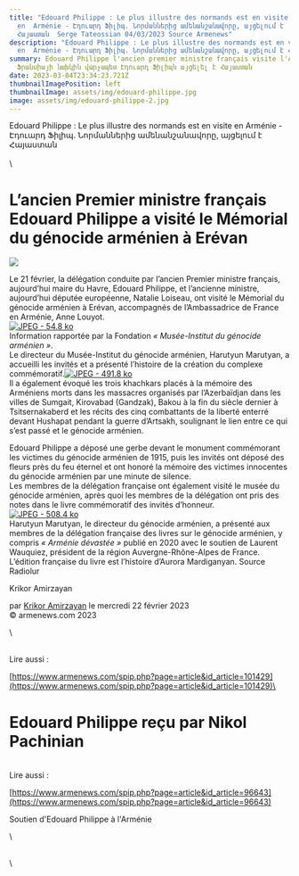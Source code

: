 ```yaml
---
title: "Edouard Philippe : Le plus illustre des normands est en visite
  en  Arménie - Էդուարդ Ֆիլիպ. Նորմաններից ամենանշանավորը, այցելում է
  Հայաստան  Serge Tateossian 04/03/2023 Source Armenews"
description: "Edouard Philippe : Le plus illustre des normands est en visite
  en  Arménie - Էդուարդ Ֆիլիպ. Նորմաններից ամենանշանավորը, այցելում է Հայաստան"
summary: Edouard Philippe l'ancien premier ministre français visite l'Arménie -
  Ֆրանսիայի նախկին վարչապետ Էդուարդ Ֆիլիպն այցելել է Հայաստան
date: 2023-03-04T23:34:23.721Z
thumbnailImagePosition: left
thumbnailImage: assets/img/edouard-philippe.jpg
image: assets/img/edouard-philippe-2.jpg
---
```

Edouard Philippe : Le plus illustre des normands est en visite en  Arménie - Էդուարդ Ֆիլիպ. Նորմաններից ամենանշանավորը, այցելում է Հայաստան\
\
\

<!--StartFragment-->

# L’ancien Premier ministre français Edouard Philippe a visité le Mémorial du génocide arménien à Erévan

![](https://www.armenews.com/IMG/arton101463.jpg)

Le 21 février, la délégation conduite par l’ancien Premier ministre français, aujourd’hui maire du Havre, Edouard Philippe, et l’ancienne ministre, aujourd’hui députée européenne, Natalie Loiseau, ont visité le Mémorial du génocide arménien à Erévan, accompagnés de l’Ambassadrice de France en Arménie, Anne Louyot.\
[![JPEG - 54.8 ko](https://www.armenews.com/local/cache-vignettes/L670xH425/177584-27dd1.jpg?1677084023)](https://www.armenews.com/IMG/jpg/177584.jpg "jpg/177584.jpg")\
Information rapportée par la Fondation *« Musée-Institut du génocide arménien »*.\
Le directeur du Musée-Institut du génocide arménien, Harutyun Marutyan, a accueilli les invités et a présenté l’histoire de la création du complexe commémoratif.[![JPEG - 491.8 ko](https://www.armenews.com/local/cache-vignettes/L670xH385/19-5-3fa47.jpg?1677084023)](https://www.armenews.com/IMG/jpg/19-5.jpg "jpg/19-5.jpg")\
Il a également évoqué les trois khachkars placés à la mémoire des Arméniens morts dans les massacres organisés par l’Azerbaïdjan dans les villes de Sumgait, Kirovabad (Gandzak), Bakou à la fin du siècle dernier à Tsitsernakaberd et les récits des cinq combattants de la liberté enterré devant Hushapat pendant la guerre d’Artsakh, soulignant le lien entre ce qui s’est passé et le génocide arménien.

Edouard Philippe a déposé une gerbe devant le monument commémorant les victimes du génocide arménien de 1915, puis les invités ont déposé des fleurs près du feu éternel et ont honoré la mémoire des victimes innocentes du génocide arménien par une minute de silence.\
Les membres de la délégation française ont également visité le musée du génocide arménien, après quoi les membres de la délégation ont pris des notes dans le livre commémoratif des invités d’honneur.\
[![JPEG - 508.4 ko](https://www.armenews.com/local/cache-vignettes/L670xH473/21-12-18b10.jpg?1677084024)](https://www.armenews.com/IMG/jpg/21-12.jpg "jpg/21-12.jpg")\
Harutyun Marutyan, le directeur du génocide arménien, a présenté aux membres de la délégation française des livres sur le génocide arménien, y compris *« Arménie dévastée »* publié en 2020 avec le soutien de Laurent Wauquiez, président de la région Auvergne-Rhône-Alpes de France. L’édition française du livre est l’histoire d’Aurora Mardiganyan. Source Radiolur

Krikor Amirzayan

par [Krikor Amirzayan](https://www.armenews.com/spip.php?page=auteur&id_auteur=33) le mercredi 22 février 2023\
© armenews.com 2023

<!--EndFragment-->\

\
L﻿ire aussi : <!--StartFragment-->

[https://www.armenews.com/spip.​php?page=article&id_article=​101429](https://www.armenews.com/spip.php?page=article&id_article=101429)\
<!--StartFragment-->

# Edouard Philippe reçu par Nikol Pachinian

<!--EndFragment-->

\
L﻿ire aussi : <!--StartFragment-->

[https://www.armenews.com/spip.​php?page=article&id_article=​96643](https://www.armenews.com/spip.php?page=article&id_article=96643)

<!--EndFragment--> <!--StartFragment-->

Soutien d'Edouard Philippe à l'Arménie

<!--EndFragment-->\

\
\

<!--EndFragment-->